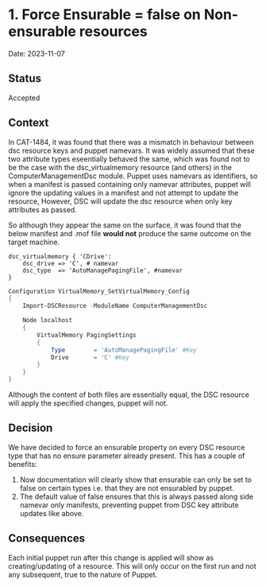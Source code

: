 # 1. Force Ensurable = false on Non-ensurable resources

Date: 2023-11-07

## Status

Accepted

## Context

In CAT-1484, it was found that there was a mismatch in behaviour between dsc resource keys and puppet namevars. It was widely assumed that these two attribute types eseentially behaved the same, which was found not to be the case with the dsc_virtualmemory resource (and others) in the ComputerManagementDsc module.
Puppet uses namevars as identifiers, so when a manifest is passed containing only namevar attributes, puppet will ignore the updating values in a manifest and not attempt to update the resource, However, DSC will update the dsc resource when only key attributes as passed.

So although they appear the same on the surface, it was found that the below manifest and .mof file **would not** produce the same outcome on the target machine.

```puppet
dsc_virtualmemory { 'CDrive':
    dsc_drive => 'C', # namevar
    dsc_type  => 'AutoManagePagingFile', #namevar
}
```

```powershell
Configuration VirtualMemory_SetVirtualMemory_Config
{
    Import-DSCResource -ModuleName ComputerManagementDsc

    Node localhost
    {
        VirtualMemory PagingSettings
        {
            Type        = 'AutoManagePagingFile' #Key
            Drive       = 'C' #Key
        }
    }
}
```

Although the content of both files are essentially equal, the DSC resource will apply the specified changes, puppet will not.

## Decision

We have decided to force an ensurable property on every DSC resource type that has no ensure parameter already present. This has a couple of benefits:

1. Now documentation will clearly show that ensurable can only be set to false on certain types i.e. that they are not ensurabled by puppet.
2. The default value of false ensures that this is always passed along side namevar only manifests, preventing puppet from DSC key attribute updates like above.

## Consequences

Each initial puppet run after this change is applied will show as creating/updating of a resource. This will only occur on the first run and not any subsequent, true to the nature of Puppet.
